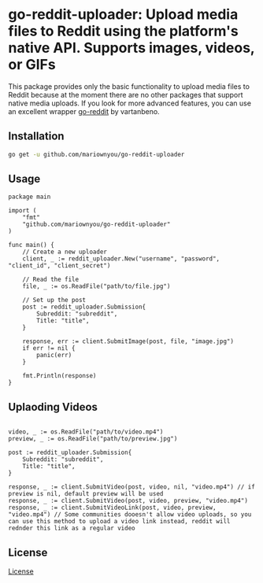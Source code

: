 # go-reddit-uploader: Upload media files to Reddit using the platform's native API. Supports images, videos, or GIFs

This package provides only the basic functionality to upload media files to Reddit because at the moment there are no other packages that support native media uploads. If you look for more advanced features, you can use an excellent wrapper [go-reddit](https://github.com/vartanbeno/go-reddit) by vartanbeno.


## Installation

```bash
go get -u github.com/mariownyou/go-reddit-uploader
```

## Usage

```golang
package main

import (
    "fmt"
    "github.com/mariownyou/go-reddit-uploader"
)

func main() {
    // Create a new uploader
    client, _ := reddit_uploader.New("username", "password", "client_id", "client_secret")

    // Read the file
    file, _ := os.ReadFile("path/to/file.jpg")

    // Set up the post
    post := reddit_uploader.Submission{
        Subreddit: "subreddit",
        Title: "title",
    }

    response, err := client.SubmitImage(post, file, "image.jpg")
    if err != nil {
        panic(err)
    }

    fmt.Println(response)
}
```


## Uplaoding Videos

```golang

video, _ := os.ReadFile("path/to/video.mp4")
preview, _ := os.ReadFile("path/to/preview.jpg")

post := reddit_uploader.Submission{
    Subreddit: "subreddit",
    Title: "title",
}

response, _ := client.SubmitVideo(post, video, nil, "video.mp4") // if preview is nil, default preview will be used
response, _ := client.SubmitVideo(post, video, preview, "video.mp4")
response, _ := client.SubmitVideoLink(post, video, preview, "video.mp4") // Some communities dooesn't allow video uploads, so you can use this method to upload a video link instead, reddit will rednder this link as a regular video

```


## License
[License](LICENSE)
